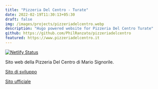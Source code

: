 ```yaml
---
title: "Pizzeria Del Centro - Turate"
date: 2022-02-19T11:30:13+05:30
draft: false
img: /images/projects/pizzeriadelcentro.webp
description: "Hugo powered website for Pizzeria Del Centro Turate"
github: https://github.com/PhilRanzato/pizzeriadelcentro
featured: https://www.pizzeriadelcentro.it
---
```


[![Netlify Status](https://api.netlify.com/api/v1/badges/56abc5e0-8dc5-439d-ac32-3c905748e613/deploy-status)](https://app.netlify.com/sites/pizzeriadelcentro-develop/deploys)

Sito web della Pizzeria Del Centro di Mario Signorile.

[Sito di sviluppo](https://pizzeriadelcentro-develop.netlify.app/)

[Sito ufficiale](https://www.pizzerialdelcentro.it)
